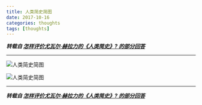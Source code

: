 ```yaml
---
title: 人类简史简图
date: 2017-10-16
categories: thoughts
tags: [thoughts]
---
```


***转载自 [怎样评价尤瓦尔·赫拉力的《人类简史》? 的部分回答](https://www.zhihu.com/question/27767448)***

---------------------------

![人类简史简图](https://draapho.github.io/images/1729/Humankind1.png)


![人类简史简图](https://draapho.github.io/images/1729/Humankind2.jpg)


------------------------------

***转载自 [怎样评价尤瓦尔·赫拉力的《人类简史》? 的部分回答](https://www.zhihu.com/question/27767448)***